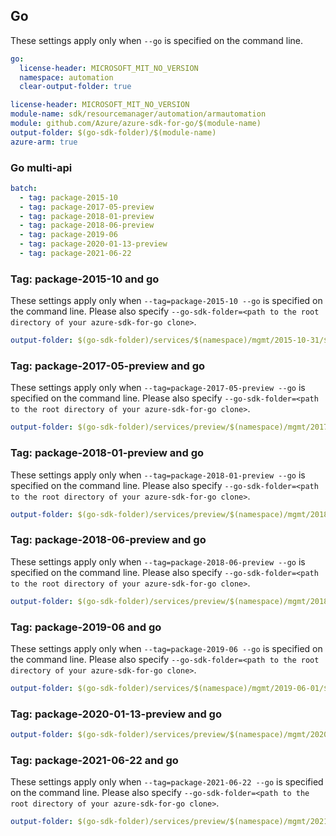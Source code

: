 ## Go

These settings apply only when `--go` is specified on the command line.

``` yaml $(go) && !$(track2)
go:
  license-header: MICROSOFT_MIT_NO_VERSION
  namespace: automation
  clear-output-folder: true
```

``` yaml $(go) && $(track2)
license-header: MICROSOFT_MIT_NO_VERSION
module-name: sdk/resourcemanager/automation/armautomation
module: github.com/Azure/azure-sdk-for-go/$(module-name)
output-folder: $(go-sdk-folder)/$(module-name)
azure-arm: true
```

### Go multi-api

``` yaml $(go) && $(multiapi)
batch:
  - tag: package-2015-10
  - tag: package-2017-05-preview
  - tag: package-2018-01-preview
  - tag: package-2018-06-preview
  - tag: package-2019-06
  - tag: package-2020-01-13-preview
  - tag: package-2021-06-22
```

### Tag: package-2015-10 and go

These settings apply only when `--tag=package-2015-10 --go` is specified on the command line.
Please also specify `--go-sdk-folder=<path to the root directory of your azure-sdk-for-go clone>`.

``` yaml $(tag) == 'package-2015-10' && $(go)
output-folder: $(go-sdk-folder)/services/$(namespace)/mgmt/2015-10-31/$(namespace)
```

### Tag: package-2017-05-preview and go

These settings apply only when `--tag=package-2017-05-preview --go` is specified on the command line.
Please also specify `--go-sdk-folder=<path to the root directory of your azure-sdk-for-go clone>`.

``` yaml $(tag) == 'package-2017-05-preview' && $(go)
output-folder: $(go-sdk-folder)/services/preview/$(namespace)/mgmt/2017-05-15-preview/$(namespace)
```

### Tag: package-2018-01-preview and go

These settings apply only when `--tag=package-2018-01-preview --go` is specified on the command line.
Please also specify `--go-sdk-folder=<path to the root directory of your azure-sdk-for-go clone>`.

``` yaml $(tag) == 'package-2018-01-preview' && $(go)
output-folder: $(go-sdk-folder)/services/preview/$(namespace)/mgmt/2018-01-15-preview/$(namespace)
```

### Tag: package-2018-06-preview and go

These settings apply only when `--tag=package-2018-06-preview --go` is specified on the command line.
Please also specify `--go-sdk-folder=<path to the root directory of your azure-sdk-for-go clone>`.

``` yaml $(tag) == 'package-2018-06-preview' && $(go)
output-folder: $(go-sdk-folder)/services/preview/$(namespace)/mgmt/2018-06-30-preview/$(namespace)
```

### Tag: package-2019-06 and go

These settings apply only when `--tag=package-2019-06 --go` is specified on the command line.
Please also specify `--go-sdk-folder=<path to the root directory of your azure-sdk-for-go clone>`.

``` yaml $(tag) == 'package-2019-06' && $(go)
output-folder: $(go-sdk-folder)/services/$(namespace)/mgmt/2019-06-01/$(namespace)
```

### Tag: package-2020-01-13-preview and go

``` yaml $(tag) == 'package-2020-01-13-preview' && $(go)
output-folder: $(go-sdk-folder)/services/preview/$(namespace)/mgmt/2020-01-13-preview/$(namespace)
```

### Tag: package-2021-06-22 and go

These settings apply only when `--tag=package-2021-06-22 --go` is specified on the command line.
Please also specify `--go-sdk-folder=<path to the root directory of your azure-sdk-for-go clone>`.

``` yaml $(tag) == 'package-2021-06-22' && $(go)
output-folder: $(go-sdk-folder)/services/preview/$(namespace)/mgmt/2021-06-22-preview/$(namespace)
```